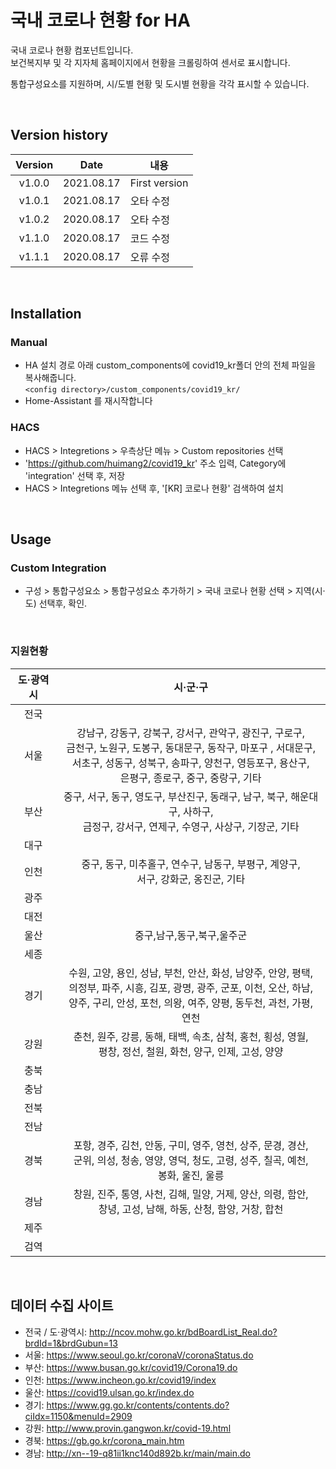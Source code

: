 # 국내 코로나 현황 for HA

국내 코로나 현황 컴포넌트입니다. <br>
보건복지부 및 각 지자체 홈페이지에서 현황을 크롤링하여 센서로 표시합니다. <br>

통합구성요소를 지원하며, 시/도별 현황 및 도시별 현황을 각각 표시할 수 있습니다. <br>

<br>

## Version history
| Version | Date        | 내용              |
| :-----: | :---------: | ----------------------- |
| v1.0.0  | 2021.08.17  | First version  |
| v1.0.1  | 2021.08.17  | 오타 수정 |
| v1.0.2  | 2020.08.17  | 오타 수정 |
| v1.1.0  | 2020.08.17  | 코드 수정 |
| v1.1.1  | 2020.08.17  | 오류 수정 |

<br>

## Installation
### Manual
- HA 설치 경로 아래 custom_components에 covid19_kr폴더 안의 전체 파일을 복사해줍니다.<br>
  `<config directory>/custom_components/covid19_kr/`<br>
- Home-Assistant 를 재시작합니다<br>
### HACS
- HACS > Integretions > 우측상단 메뉴 > Custom repositories 선택
- 'https://github.com/huimang2/covid19_kr' 주소 입력, Category에 'integration' 선택 후, 저장
- HACS > Integretions 메뉴 선택 후, '[KR] 코로나 현황' 검색하여 설치

<br>

## Usage
### Custom Integration
- 구성 > 통합구성요소 > 통합구성요소 추가하기 > 국내 코로나 현황 선택 > 지역(시·도) 선택후, 확인.

<br>


### 지원현황
| 도·광역시 | 시·군·구 |
| :-----: | :-----: |
| 전국 ||
| 서울 | 강남구, 강동구, 강북구, 강서구, 관악구, 광진구, 구로구, <br> 금천구, 노원구, 도봉구, 동대문구, 동작구, 마포구 , 서대문구, <br> 서초구, 성동구, 성북구, 송파구, 양천구, 영등포구, 용산구, <br> 은평구, 종로구, 중구, 중랑구, 기타 |
| 부산 | 중구, 서구, 동구, 영도구, 부산진구, 동래구, 남구, 북구, 해운대구, 사하구, <br> 금정구, 강서구, 연제구, 수영구, 사상구, 기장군, 기타 |
| 대구 | |
| 인천 | 중구, 동구, 미추홀구, 연수구, 남동구, 부평구, 계양구, <br> 서구, 강화군, 옹진군, 기타 |
| 광주 | |
| 대전 | |
| 울산 | 중구,남구,동구,북구,울주군 |
| 세종 | |
| 경기 | 수원, 고양, 용인, 성남, 부천, 안산, 화성, 남양주, 안양, 평택, <br> 의정부, 파주, 시흥, 김포, 광명, 광주, 군포, 이천, 오산, 하남, <br> 양주, 구리, 안성, 포천, 의왕, 여주, 양평, 동두천, 과천, 가평, <br> 연천 |
| 강원 | 춘천, 원주, 강릉, 동해, 태백, 속초, 삼척, 홍천, 횡성, 영월, <br> 평창, 정선, 철원, 화천, 양구, 인제, 고성, 양양 |
| 충북 | |
| 충남 | |
| 전북 | |
| 전남 | |
| 경북 | 포항, 경주, 김천, 안동, 구미, 영주, 영천, 상주, 문경, 경산, <br> 군위, 의성, 청송, 영양, 영덕, 청도, 고령, 성주, 칠곡, 예천, <br> 봉화, 울진, 울릉 |
| 경남 | 창원, 진주, 통영, 사천, 김해, 밀양, 거제, 양산, 의령, 함안, <br> 창녕, 고성, 남해, 하동, 산청, 함양, 거창, 합천 |
| 제주 | |
| 검역 | |

<br>

## 데이터 수집 사이트
- 전국 / 도·광역시: http://ncov.mohw.go.kr/bdBoardList_Real.do?brdId=1&brdGubun=13
- 서울: https://www.seoul.go.kr/coronaV/coronaStatus.do
- 부산: https://www.busan.go.kr/covid19/Corona19.do
- 인천: https://www.incheon.go.kr/covid19/index
- 울산: https://covid19.ulsan.go.kr/index.do
- 경기: https://www.gg.go.kr/contents/contents.do?ciIdx=1150&menuId=2909
- 강원: http://www.provin.gangwon.kr/covid-19.html
- 경북: https://gb.go.kr/corona_main.htm
- 경남: http://xn--19-q81ii1knc140d892b.kr/main/main.do

<br>
